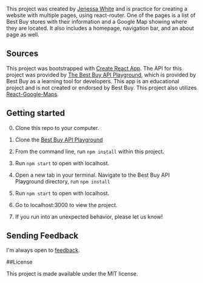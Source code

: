This project was created by [Jenessa White](https://github.com/jenessawhite/) and is practice for creating a website with multiple pages, using react-router. One of the pages is a list of Best Buy stores with their information and a Google Map showing where they are located. It also includes a homepage, navigation bar, and an about page as well.

## Sources

This project was bootstrapped with [Create React App](https://github.com/facebookincubator/create-react-app). The API for this project was provided by [The Best Buy API Playground](https://github.com/bestbuy/api-playground), which is provided by Best Buy as a learning tool for developers. This app is an educational project and is not created or endorsed by Best Buy. This project also utilizes [React-Google-Maps](https://github.com/tomchentw/react-google-maps).

## Getting started

0. Clone this repo to your computer.

1. Clone the [Best Buy API Playground](https://github.com/bestbuy/api-playground)

2. From the command line, run `npm install` within this project.

3. Run `npm start` to open with localhost.

4. Open a new tab in your terminal. Navigate to the Best Buy API Playground directory, run `npm install`

5. Run `npm start` to open with localhost.

6. Go to localhost:3000 to view the project.

7. If you run into an unexpected behavior, please let us know!

## Sending Feedback

I'm always open to [feedback](https://github.com/jenessawhite/react-router-practice/issues).

##License

This project is made available under the MIT license.
